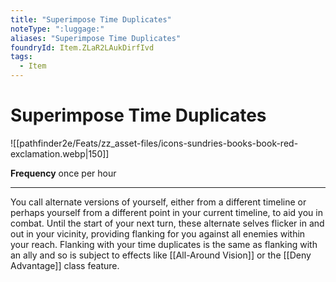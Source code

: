 ```yaml
---
title: "Superimpose Time Duplicates"
noteType: ":luggage:"
aliases: "Superimpose Time Duplicates"
foundryId: Item.ZLaR2LAukDirfIvd
tags:
  - Item
---
```


# Superimpose Time Duplicates
![[pathfinder2e/Feats/zz_asset-files/icons-sundries-books-book-red-exclamation.webp|150]]

**Frequency** once per hour

* * *

You call alternate versions of yourself, either from a different timeline or perhaps yourself from a different point in your current timeline, to aid you in combat. Until the start of your next turn, these alternate selves flicker in and out in your vicinity, providing flanking for you against all enemies within your reach. Flanking with your time duplicates is the same as flanking with an ally and so is subject to effects like [[All-Around Vision]] or the [[Deny Advantage]] class feature.
